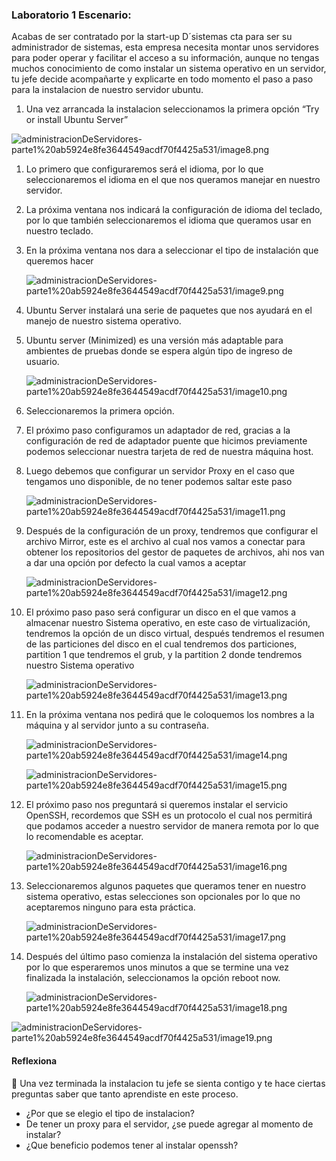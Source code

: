 ### **Laboratorio 1** Escenario:

Acabas de ser contratado por la start-up D´sistemas cta para ser su administrador de sistemas, esta empresa necesita montar unos servidores para poder operar y facilitar el acceso a su información, aunque no tengas muchos conocimiento de como instalar un sistema operativo en un servidor, tu jefe decide acompañarte y explicarte en todo momento el paso a paso para la instalacion de nuestro servidor ubuntu.

1. Una vez arrancada la instalacion seleccionamos la primera opción “Try or install Ubuntu Server”

![administracionDeServidores-parte1%20ab5924e8fe3644549acdf70f4425a531/image8.png](administracionDeServidores-parte1%20ab5924e8fe3644549acdf70f4425a531/image8.png)

1. Lo primero que configuraremos será el idioma, por lo que seleccionaremos el idioma en el que nos queramos manejar en nuestro servidor.
2. La próxima ventana nos indicará la configuración de idioma del teclado, por lo que también seleccionaremos el idioma que queramos usar en nuestro teclado.
3. En la próxima ventana nos dara a seleccionar el tipo de instalación que queremos hacer
    
    ![administracionDeServidores-parte1%20ab5924e8fe3644549acdf70f4425a531/image9.png](administracionDeServidores-parte1%20ab5924e8fe3644549acdf70f4425a531/image9.png)
    
4. Ubuntu Server instalará una serie de paquetes que nos ayudará en el manejo de nuestro sistema operativo.
5. Ubuntu server (Minimized) es una versión más adaptable para ambientes de pruebas donde se espera algún tipo de ingreso de usuario.
    
    ![administracionDeServidores-parte1%20ab5924e8fe3644549acdf70f4425a531/image10.png](administracionDeServidores-parte1%20ab5924e8fe3644549acdf70f4425a531/image10.png)
    
6. Seleccionaremos la primera opción.
7. El próximo paso configuramos un adaptador de red, gracias a la configuración de red de adaptador puente que hicimos previamente podemos seleccionar nuestra tarjeta de red de nuestra máquina host.
8. Luego debemos que configurar un servidor Proxy en el caso que tengamos uno disponible, de no tener podemos saltar este paso
    
    ![administracionDeServidores-parte1%20ab5924e8fe3644549acdf70f4425a531/image11.png](administracionDeServidores-parte1%20ab5924e8fe3644549acdf70f4425a531/image11.png)
    
9. Después de la configuración de un proxy, tendremos que configurar el archivo Mirror, este es el archivo al cual nos vamos a conectar para obtener los repositorios del gestor de paquetes de archivos, ahi nos van a dar una opción por defecto la cual vamos a aceptar
    
    ![administracionDeServidores-parte1%20ab5924e8fe3644549acdf70f4425a531/image12.png](administracionDeServidores-parte1%20ab5924e8fe3644549acdf70f4425a531/image12.png)
    
10. El próximo paso paso será configurar un disco en el que vamos a almacenar nuestro Sistema operativo, en este caso de virtualización, tendremos la opción de un disco virtual, después tendremos el resumen de las particiones del disco en el cual tendremos dos particiones, partition 1 que tendremos el grub, y la partition 2 donde tendremos nuestro Sistema operativo
    
    ![administracionDeServidores-parte1%20ab5924e8fe3644549acdf70f4425a531/image13.png](administracionDeServidores-parte1%20ab5924e8fe3644549acdf70f4425a531/image13.png)
    
11. En la próxima ventana nos pedirá que le coloquemos los nombres a la máquina y al servidor junto a su contraseña.
    
    ![administracionDeServidores-parte1%20ab5924e8fe3644549acdf70f4425a531/image14.png](administracionDeServidores-parte1%20ab5924e8fe3644549acdf70f4425a531/image14.png)
    
    ![administracionDeServidores-parte1%20ab5924e8fe3644549acdf70f4425a531/image15.png](administracionDeServidores-parte1%20ab5924e8fe3644549acdf70f4425a531/image15.png)
    
12. El próximo paso nos preguntará si queremos instalar el servicio OpenSSH, recordemos que SSH es un protocolo el cual nos permitirá que podamos acceder a nuestro servidor de manera remota por lo que lo recomendable es aceptar.
    
    ![administracionDeServidores-parte1%20ab5924e8fe3644549acdf70f4425a531/image16.png](administracionDeServidores-parte1%20ab5924e8fe3644549acdf70f4425a531/image16.png)
    
13. Seleccionaremos algunos paquetes que queramos tener en nuestro sistema operativo, estas selecciones son opcionales por lo que no aceptaremos ninguno para esta práctica.
    
    ![administracionDeServidores-parte1%20ab5924e8fe3644549acdf70f4425a531/image17.png](administracionDeServidores-parte1%20ab5924e8fe3644549acdf70f4425a531/image17.png)
    
14. Después del último paso comienza la instalación del sistema operativo por lo que esperaremos unos minutos a que se termine una vez finalizada la instalación, seleccionamos la opción reboot now.
    
    ![administracionDeServidores-parte1%20ab5924e8fe3644549acdf70f4425a531/image18.png](administracionDeServidores-parte1%20ab5924e8fe3644549acdf70f4425a531/image18.png)
    

![administracionDeServidores-parte1%20ab5924e8fe3644549acdf70f4425a531/image19.png](administracionDeServidores-parte1%20ab5924e8fe3644549acdf70f4425a531/image19.png)

#### Reflexiona

💭 Una vez terminada la instalacion tu jefe se sienta contigo y te hace ciertas preguntas saber que tanto aprendiste en este proceso.

- ¿Por que se elegio el tipo de instalacion?
- De tener un proxy para el servidor, ¿se puede agregar al momento de instalar?
- ¿Que beneficio podemos tener al instalar openssh?